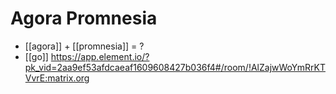 # Agora Promnesia

- [[agora]] + [[promnesia]] = ?
- [[go]] https://app.element.io/?pk_vid=2aa9ef53afdcaeaf1609608427b036f4#/room/!AlZajwWoYmRrKTVvrE:matrix.org



